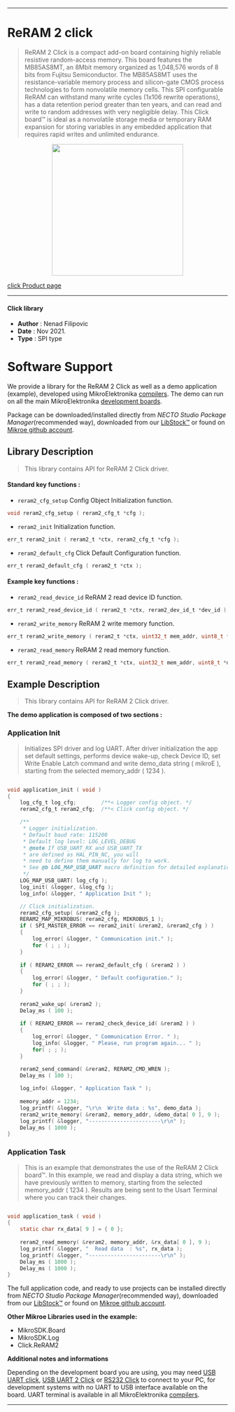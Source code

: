 
---
# ReRAM 2 click

> ReRAM 2 Click is a compact add-on board containing highly reliable resistive random-access memory. This board features the MB85AS8MT, an 8Mbit memory organized as 1,048,576 words of 8 bits from Fujitsu Semiconductor. The MB85AS8MT uses the resistance-variable memory process and silicon-gate CMOS process technologies to form nonvolatile memory cells. This SPI configurable ReRAM can withstand many write cycles (1x106 rewrite operations), has a data retention period greater than ten years, and can read and write to random addresses with very negligible delay. This Click board™ is ideal as a nonvolatile storage media or temporary RAM expansion for storing variables in any embedded application that requires rapid writes and unlimited endurance.

<p align="center">
  <img src="https://download.mikroe.com/images/click_for_ide/reram2_click.png" height=300px>
</p>

[click Product page](https://www.mikroe.com/reram-2-click)

---


#### Click library

- **Author**        : Nenad Filipovic
- **Date**          : Nov 2021.
- **Type**          : SPI type


# Software Support

We provide a library for the ReRAM 2 Click
as well as a demo application (example), developed using MikroElektronika
[compilers](https://www.mikroe.com/necto-studio).
The demo can run on all the main MikroElektronika [development boards](https://www.mikroe.com/development-boards).

Package can be downloaded/installed directly from *NECTO Studio Package Manager*(recommended way), downloaded from our [LibStock&trade;](https://libstock.mikroe.com) or found on [Mikroe github account](https://github.com/MikroElektronika/mikrosdk_click_v2/tree/master/clicks).

## Library Description

> This library contains API for ReRAM 2 Click driver.

#### Standard key functions :

- `reram2_cfg_setup` Config Object Initialization function.
```c
void reram2_cfg_setup ( reram2_cfg_t *cfg );
```

- `reram2_init` Initialization function.
```c
err_t reram2_init ( reram2_t *ctx, reram2_cfg_t *cfg );
```

- `reram2_default_cfg` Click Default Configuration function.
```c
err_t reram2_default_cfg ( reram2_t *ctx );
```

#### Example key functions :

- `reram2_read_device_id` ReRAM 2 read device ID function.
```c
err_t reram2_read_device_id ( reram2_t *ctx, reram2_dev_id_t *dev_id );
```

- `reram2_write_memory` ReRAM 2 write memory function.
```c
err_t reram2_write_memory ( reram2_t *ctx, uint32_t mem_addr, uint8_t *data_in, uint16_t len );
```

- `reram2_read_memory` ReRAM 2 read memory function.
```c
err_t reram2_read_memory ( reram2_t *ctx, uint32_t mem_addr, uint8_t *data_out, uint16_t len );
```

## Example Description

> This library contains API for ReRAM 2 Click driver.

**The demo application is composed of two sections :**

### Application Init

> Initializes SPI driver and log UART.
> After driver initialization the app set default settings, 
> performs device wake-up, check Device ID,
> set Write Enable Latch command and write demo_data string ( mikroE ), 
> starting from the selected memory_addr ( 1234 ).

```c

void application_init ( void )
{
    log_cfg_t log_cfg;        /**< Logger config object. */
    reram2_cfg_t reram2_cfg;  /**< Click config object. */

    /** 
     * Logger initialization.
     * Default baud rate: 115200
     * Default log level: LOG_LEVEL_DEBUG
     * @note If USB_UART_RX and USB_UART_TX 
     * are defined as HAL_PIN_NC, you will 
     * need to define them manually for log to work. 
     * See @b LOG_MAP_USB_UART macro definition for detailed explanation.
     */
    LOG_MAP_USB_UART( log_cfg );
    log_init( &logger, &log_cfg );
    log_info( &logger, " Application Init " );

    // Click initialization.
    reram2_cfg_setup( &reram2_cfg );
    RERAM2_MAP_MIKROBUS( reram2_cfg, MIKROBUS_1 );
    if ( SPI_MASTER_ERROR == reram2_init( &reram2, &reram2_cfg ) )
    {
        log_error( &logger, " Communication init." );
        for ( ; ; );
    }
    
    if ( RERAM2_ERROR == reram2_default_cfg ( &reram2 ) )
    {
        log_error( &logger, " Default configuration." );
        for ( ; ; );
    }
    
    reram2_wake_up( &reram2 );
    Delay_ms ( 100 );
    
    if ( RERAM2_ERROR == reram2_check_device_id( &reram2 ) )
    {
        log_error( &logger, " Communication Error. " );
        log_info( &logger, " Please, run program again... " );
        for( ; ; );
    }

    reram2_send_command( &reram2, RERAM2_CMD_WREN );
    Delay_ms ( 100 );
    
    log_info( &logger, " Application Task " );
    
    memory_addr = 1234;   
    log_printf( &logger, "\r\n  Write data : %s", demo_data );
    reram2_write_memory( &reram2, memory_addr, &demo_data[ 0 ], 9 );
    log_printf( &logger, "-----------------------\r\n" );
    Delay_ms ( 1000 );
}

```

### Application Task

> This is an example that demonstrates the use of the ReRAM 2 Click board™.
> In this example, we read and display a data string, which we have previously written to memory, 
> starting from the selected memory_addr ( 1234 ).
> Results are being sent to the Usart Terminal where you can track their changes.

```c

void application_task ( void )
{
    static char rx_data[ 9 ] = { 0 };
    
    reram2_read_memory( &reram2, memory_addr, &rx_data[ 0 ], 9 );
    log_printf( &logger, "  Read data  : %s", rx_data ); 
    log_printf( &logger, "-----------------------\r\n" );
    Delay_ms ( 1000 );
    Delay_ms ( 1000 );
}

```

The full application code, and ready to use projects can be installed directly from *NECTO Studio Package Manager*(recommended way), downloaded from our [LibStock&trade;](https://libstock.mikroe.com) or found on [Mikroe github account](https://github.com/MikroElektronika/mikrosdk_click_v2/tree/master/clicks).

**Other Mikroe Libraries used in the example:**

- MikroSDK.Board
- MikroSDK.Log
- Click.ReRAM2

**Additional notes and informations**

Depending on the development board you are using, you may need
[USB UART click](https://www.mikroe.com/usb-uart-click),
[USB UART 2 Click](https://www.mikroe.com/usb-uart-2-click) or
[RS232 Click](https://www.mikroe.com/rs232-click) to connect to your PC, for
development systems with no UART to USB interface available on the board. UART
terminal is available in all MikroElektronika
[compilers](https://shop.mikroe.com/compilers).

---
